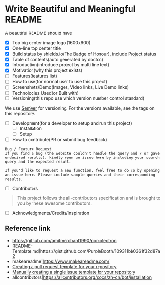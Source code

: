 # Write Beautiful and Meaningful README
A beautiful README should have
- [x] Top big center image logo (1600x600)
- [x] One-line top center title
- [x] Build status by shields.io(The Badge of Honour), include Project status
- [x] Table of contents(auto generated by doctoc)
- [x] Introduction(introduce project by multi line text)
- [x] Motivation(why this project exists)
- [ ] Features(features list)
- [ ] How to use(for normal user to use this project)
- [ ] Screenshots/Demo(Images, Video links, Live Demo links)
- [ ] Technologies Used(or Built with)
- [ ] Versioning(this repo use which version number control standard)

We use [SemVer](https://semver.org/lang/zh-CN/) for versioning. For the versions available, see the tags on this repository.

- [ ] Development(for a developer to setup and run this project)
  - [ ] Installation
  - [ ] Setup 
- [ ] How to contribute(PR or submit bug feedback)
```
Bug / Feature Request
If you find a bug (the website couldn't handle the query and / or gave undesired results), kindly open an issue here by including your search query and the expected result.

If you'd like to request a new function, feel free to do so by opening an issue here. Please include sample queries and their corresponding results.
```
- [ ] Contributors

>This project follows the all-contributors specification and is brought to you by these awesome contributors.

- [ ] Acknowledgments/Credits/Inspiration

## Reference link
- https://github.com/amitmerchant1990/pomolectron
- README-Template.md|https://gist.github.com/PurpleBooth/109311bb0361f32d87a2
- makeareadme|https://www.makeareadme.com/
- [Creating a pull request template for your repository](https://docs.github.com/en/free-pro-team@latest/github/building-a-strong-community/creating-a-pull-request-template-for-your-repository)
- [Manually creating a single issue template for your repository](https://docs.github.com/en/free-pro-team@latest/github/building-a-strong-community/manually-creating-a-single-issue-template-for-your-repository)
- allcontributors|https://allcontributors.org/docs/zh-cn/bot/installation
